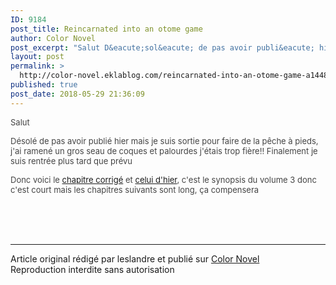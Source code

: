 ```yaml
---
ID: 9184
post_title: Reincarnated into an otome game
author: Color Novel
post_excerpt: "Salut D&eacute;sol&eacute; de pas avoir publi&eacute; hier mais je suis sortie pour faire de la p&ecirc;che &agrave; pieds, j'ai ramen&eacute; un gros seau de coques et palourdes j'&eacute;tais trop fi&egrave;re!! Finalement je suis rentr&eacute;e plus tard que pr&eacute;vu Donc voici le&nbsp; chapitre corrig&eacute; et celui d'hier , c'est le synopsis du volume 3..."
layout: post
permalink: >
  http://color-novel.eklablog.com/reincarnated-into-an-otome-game-a144852688
published: true
post_date: 2018-05-29 21:36:09
---
```

<p lang="zxx"><span style="font-family: inherit;"><span style="font-size: small;"><span style="color: #444444;">Salut</span></span></span></p>
<p lang="zxx"><span style="font-family: inherit;"><span style="font-size: small;"><span style="color: #444444;">D&eacute;sol&eacute; de pas avoir publi&eacute; hier mais je suis sortie pour faire de la p&ecirc;che &agrave; pieds, j'ai ramen&eacute; un gros seau de coques et palourdes j'&eacute;tais trop fi&egrave;re!! Finalement je suis rentr&eacute;e plus tard que pr&eacute;vu</span></span></span></p>
<p lang="zxx"><span style="font-family: inherit;"><span style="font-size: small;"><span style="color: #444444;">Donc voici le&nbsp;<a href="http://color-novel.eklablog.com/side-story-9-g186182">chapitre corrig&eacute;</a> et <a href="http://color-novel.eklablog.com/reincarnated-into-an-otome-game-prologue-volume-3-g186196">celui d'hier</a>, c'est le synopsis du volume 3 donc c'est court mais les chapitres suivants sont long, &ccedil;a compensera</span></span></span></p><br /><br /><br /><hr />Article original rédigé par leslandre et publié sur <a href="http://color-novel.eklablog.com/">Color Novel</a> <br /> Reproduction interdite sans autorisation